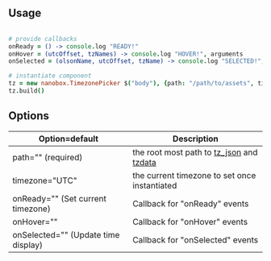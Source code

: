 ## Usage
```coffeescript

# provide callbacks
onReady = () -> console.log "READY!"
onHover = (utcOffset, tzNames) -> console.log "HOVER!", arguments
onSelected = (olsonName, utcOffset, tzName) -> console.log "SELECTED!", arguments

# instantiate component
tz = new nanobox.TimezonePicker $("body"), {path: "/path/to/assets", timezone:"UTC", onReady: onReady, onHover: onHover, onSelected: onSelected}
tz.build()

```

## Options
| Option=default | Description |
|---|---|
| path="" (required) | the root most path to [tz_json](https://github.com/dosx/timezone-picker#setup) and [tzdata](https://github.com/mde/timezone-js#setup) |
| timezone="UTC" | the current timezone to set once instantiated |
| onReady="" (Set current timezone) | Callback for "onReady" events |
| onHover="" | Callback for "onHover" events |
| onSelected="" (Update time display) | Callback for "onSelected" events |
